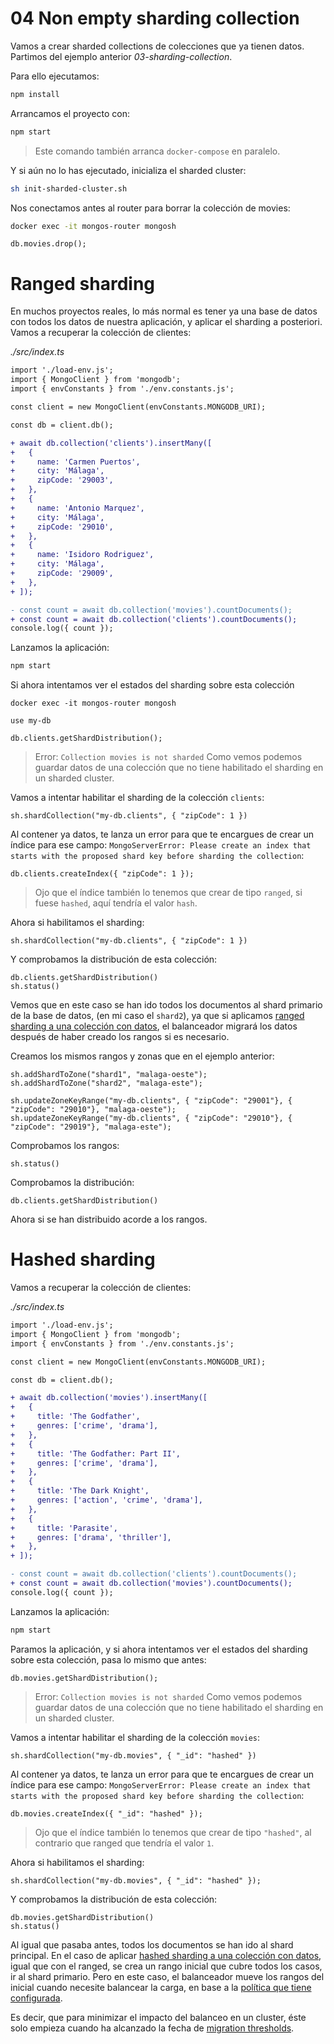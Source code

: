 # 04 Non empty sharding collection

Vamos a crear sharded collections de colecciones que ya tienen datos. Partimos del ejemplo anterior _03-sharding-collection_.

Para ello ejecutamos:

```bash
npm install

```

Arrancamos el proyecto con:

```bash
npm start

```

> Este comando también arranca `docker-compose` en paralelo.

Y si aún no lo has ejecutado, inicializa el sharded cluster:

```bash
sh init-sharded-cluster.sh

```

Nos conectamos antes al router para borrar la colección de movies:

```bash
docker exec -it mongos-router mongosh

```

```mongosh
db.movies.drop();

```

# Ranged sharding

En muchos proyectos reales, lo más normal es tener ya una base de datos con todos los datos de nuestra aplicación, y aplicar el sharding a posteriori.
Vamos a recuperar la colección de clientes:

_./src/index.ts_

```diff
import './load-env.js';
import { MongoClient } from 'mongodb';
import { envConstants } from './env.constants.js';

const client = new MongoClient(envConstants.MONGODB_URI);

const db = client.db();

+ await db.collection('clients').insertMany([
+   {
+     name: 'Carmen Puertos',
+     city: 'Málaga',
+     zipCode: '29003',
+   },
+   {
+     name: 'Antonio Marquez',
+     city: 'Málaga',
+     zipCode: '29010',
+   },
+   {
+     name: 'Isidoro Rodriguez',
+     city: 'Málaga',
+     zipCode: '29009',
+   },
+ ]);

- const count = await db.collection('movies').countDocuments();
+ const count = await db.collection('clients').countDocuments();
console.log({ count });

```

Lanzamos la aplicación:

```bash
npm start

```

Si ahora intentamos ver el estados del sharding sobre esta colección

```mongosh
docker exec -it mongos-router mongosh

use my-db

db.clients.getShardDistribution();

```

> Error: `Collection movies is not sharded`
> Como vemos podemos guardar datos de una colección que no tiene habilitado el sharding en un sharded cluster.

Vamos a intentar habilitar el sharding de la colección `clients`:

```mongosh
sh.shardCollection("my-db.clients", { "zipCode": 1 })

```

Al contener ya datos, te lanza un error para que te encargues de crear un índice para ese campo: `MongoServerError: Please create an index that starts with the proposed shard key before sharding the collection`:

```mongosh
db.clients.createIndex({ "zipCode": 1 });

```

> Ojo que el índice también lo tenemos que crear de tipo `ranged`, si fuese `hashed`, aquí tendría el valor `hash`.

Ahora si habilitamos el sharding:

```mongosh
sh.shardCollection("my-db.clients", { "zipCode": 1 })

```

Y comprobamos la distribución de esta colección:

```mongosh
db.clients.getShardDistribution()
sh.status()

```

Vemos que en este caso se han ido todos los documentos al shard primario de la base de datos, (en mi caso el `shard2`), ya que si aplicamos [ranged sharding a una colección con datos](https://www.mongodb.com/docs/manual/core/ranged-sharding/#shard-a-populated-collection), el balanceador migrará los datos después de haber creado los rangos si es necesario.

Creamos los mismos rangos y zonas que en el ejemplo anterior:

```mongosh
sh.addShardToZone("shard1", "malaga-oeste");
sh.addShardToZone("shard2", "malaga-este");

sh.updateZoneKeyRange("my-db.clients", { "zipCode": "29001"}, { "zipCode": "29010"}, "malaga-oeste");
sh.updateZoneKeyRange("my-db.clients", { "zipCode": "29010"}, { "zipCode": "29019"}, "malaga-este");

```

Comprobamos los rangos:

```mongosh
sh.status()

```

Comprobamos la distribución:

```mongosh
db.clients.getShardDistribution()

```

Ahora si se han distribuido acorde a los rangos.


# Hashed sharding

Vamos a recuperar la colección de clientes:

_./src/index.ts_

```diff
import './load-env.js';
import { MongoClient } from 'mongodb';
import { envConstants } from './env.constants.js';

const client = new MongoClient(envConstants.MONGODB_URI);

const db = client.db();

+ await db.collection('movies').insertMany([
+   {
+     title: 'The Godfather',
+     genres: ['crime', 'drama'],
+   },
+   {
+     title: 'The Godfather: Part II',
+     genres: ['crime', 'drama'],
+   },
+   {
+     title: 'The Dark Knight',
+     genres: ['action', 'crime', 'drama'],
+   },
+   {
+     title: 'Parasite',
+     genres: ['drama', 'thriller'],
+   },
+ ]);

- const count = await db.collection('clients').countDocuments();
+ const count = await db.collection('movies').countDocuments();
console.log({ count });

```

Lanzamos la aplicación:

```bash
npm start

```

Paramos la aplicación, y si ahora intentamos ver el estados del sharding sobre esta colección, pasa lo mismo que antes:

```mongosh
db.movies.getShardDistribution();

```

> Error: `Collection movies is not sharded`
> Como vemos podemos guardar datos de una colección que no tiene habilitado el sharding en un sharded cluster.

Vamos a intentar habilitar el sharding de la colección `movies`:

```mongosh
sh.shardCollection("my-db.movies", { "_id": "hashed" })

```

Al contener ya datos, te lanza un error para que te encargues de crear un índice para ese campo: `MongoServerError: Please create an index that starts with the proposed shard key before sharding the collection`:

```mongosh
db.movies.createIndex({ "_id": "hashed" });

```

> Ojo que el índice también lo tenemos que crear de tipo `"hashed"`, al contrario que ranged que tendría el valor `1`.

Ahora si habilitamos el sharding:

```mongosh
sh.shardCollection("my-db.movies", { "_id": "hashed" });

```

Y comprobamos la distribución de esta colección:

```mongosh
db.movies.getShardDistribution()
sh.status()

```

Al igual que pasaba antes, todos los documentos se han ido al shard principal. En el caso de aplicar [hashed sharding a una colección con datos](https://www.mongodb.com/docs/manual/core/hashed-sharding/#shard-a-populated-collection), igual que con el ranged, se crea un rango inicial que cubre todos los casos, ir al shard primario. Pero en este caso, el balanceador mueve los rangos del inicial cuando necesite balancear la carga, en base a la [política que tiene configurada](https://www.mongodb.com/docs/manual/core/sharding-balancer-administration/).

Es decir, que para minimizar el impacto del balanceo en un cluster, éste solo empieza cuando ha alcanzado la fecha de [migration thresholds](https://www.mongodb.com/docs/manual/core/sharding-balancer-administration/?_ga=2.192756526.529764977.1673855781-81077363.1657918112#migration-thresholds).
